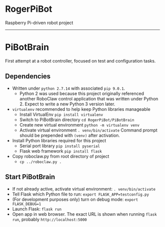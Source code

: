 # RogerPiBot
Raspberry Pi-driven robot project

---

# PiBotBrain
First attempt at a robot controller, focused on test and configuration tasks.

## Dependencies 
- Written under `python 2.7.14` with associated `pip 9.0.1`. 
  - Python 2 was used because this project originally referenced another RoboClaw control application that was written under Python 2. Expect to write a new Python 3 version later.
- `virtualenv` recommended to help keep Python libraries manageable
  - Install VirtualEnv `pip install virtualenv`
  - Switch to PiBotBrain directory `cd RogerPiBot/PiBotBrain`
  - Create new virtual environment `python -m virtualenv venv`
  - Activate virtual environment `. venv/bin/activate` Command prompt should be prepended with `(venv)` after activation.
- Install Python libraries required for this project
  - Serial port library `pip install pyserial`
  - Flask web framework `pip install flask`
- Copy roboclaw.py from root directory of project
  - `cp ../roboclaw.py .`
  
## Start PiBotBrain
- If not already active, activate virtual environment: `. venv/bin/activate`
- Tell Flask which Python file to run: `export FLASK_APP=testconfig.py`
- (For development purposes only) turn on debug mode: `export FLASK_DEBUG=1`
- Launch Flask: `flask run`
- Open app in web browser. The exact URL is shown when running `flask run`, probably `http://localhost:5000`
